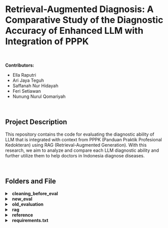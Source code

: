 # Retrieval-Augmented Diagnosis: A Comparative Study of the Diagnostic Accuracy of Enhanced LLM with Integration of PPPK

<br>

**Contributors:**
- Ella Raputri
- Ari Jaya Teguh
- Saffanah Nur Hidayah
- Feri Setiawan
- Nunung Nurul Qomariyah

<br>

## Project Description
This repository contains the code for evaluating the diagnostic ability of LLM that is integrated with context from PPPK (Panduan Praktik Profesional Kedokteran) using RAG (Retrieval-Augmented Generation). With this research, we aim to analyze and compare each LLM diagnostic ability and further utilize them to help doctors in Indonesia diagnose diseases. 

<br>

## Folders and File
<details>
<summary>&ensp;<b>cleaning_before_eval</b></summary>
  
- Contains the code to clean the diagnosis data that we gathered from each LLM and the ground truth from the doctor.  

</details>

<details>
<summary>&ensp;<b>new_eval</b></summary>
  
- Contains the code and methods that we use to evaluate the diagnostic ability of each LLM. 
</details>

<details>
<summary>&ensp;<b>old_evaluation</b></summary>
  
- Contains the old experimental code and methods that we use to evaluate the diagnostic ability of each LLM, but we decide not to use it later. 
</details>

<details>
<summary>&ensp;<b>rag</b></summary>
  
- Contains the RAG code experiment for some models.  
</details>

<details>
<summary>&ensp;<b>reference</b></summary>
  
- Contains the old analysis and some reference used for this research.
</details>

<details>
<summary>&ensp;<b>requirements.txt</b></summary>
  
- Contains all the libraries that are needed to run the evaluation code.
</details>
